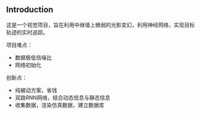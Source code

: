 ## Introduction
这是一个视觉项目，旨在利用中继墙上微弱的光影变幻，利用神经网络，实现目标轨迹的实时追踪。


项目难点：
- 数据极低信噪比
- 网络初始化

  
创新点：
- 纯被动方案，省钱
- 双路RNN网络，结合动态信息与静态信息
- 收集数据，渲染仿真数据，建立数据库

